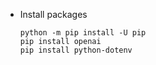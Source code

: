 - Install packages
  ```
  python -m pip install -U pip
  pip install openai
  pip install python-dotenv
  ```
